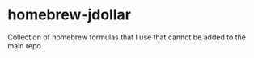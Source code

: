 # homebrew-jdollar

Collection of homebrew formulas that I use that cannot be added to the main repo

